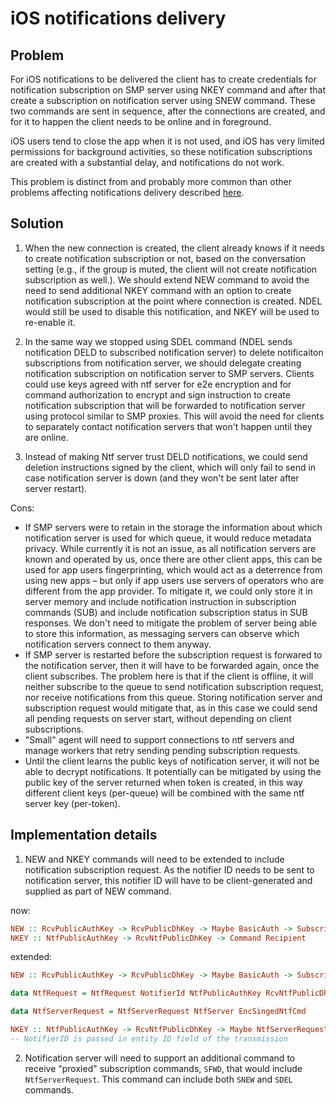 # iOS notifications delivery

## Problem

For iOS notifications to be delivered the client has to create credentials for notification subscription on SMP server using NKEY command and after that create a subscription on notification server using SNEW command. These two commands are sent in sequence, after the connections are created, and for it to happen the client needs to be online and in foreground.

iOS users tend to close the app when it is not used, and iOS has very limited permissions for background activities, so these notification subscriptions are created with a substantial delay, and notifications do not work.

This problem is distinct from and probably more common than other problems affecting notifications delivery described [here](./2024-07-06-ios-notifications.md).

## Solution

1. When the new connection is created, the client already knows if it needs to create notification subscription or not, based on the conversation setting (e.g., if the group is muted, the client will not create notification subscription as well.). We should extend NEW command to avoid the need to send additional NKEY command with an option to create notification subscription at the point where connection is created. NDEL would still be used to disable this notification, and NKEY will be used to re-enable it.

2. In the same way we stopped using SDEL command (NDEL sends notification DELD to subscribed notification server) to delete notificaiton subscriptions from notification server, we should delegate creating notification subscription on notification server to SMP servers. Clients could use keys agreed with ntf server for e2e encryption and for command authorization to encrypt and sign instruction to create notification subscription that will be forwarded to notification server using protocol similar to SMP proxies. This will avoid the need for clients to separately contact notification servers that won't happen until they are online.

3. Instead of making Ntf server trust DELD notifications, we could send deletion instructions signed by the client, which will only fail to send in case notification server is down (and they won't be sent later after server restart).

Cons:
- If SMP servers were to retain in the storage the information about which notification server is used for which queue, it would reduce metadata privacy. While currently it is not an issue, as all notification servers are known and operated by us, once there are other client apps, this can be used for app users fingerprinting, which would act as a deterrence from using new apps – but only if app users use servers of operators who are different from the app provider. To mitigate it, we could only store it in server memory and include notification instruction in subscription commands (SUB) and include notification subscription status in SUB responses. We don't need to mitigate the problem of server being able to store this information, as messaging servers can observe which notification servers connect to them anyway.
- If SMP server is restarted before the subscription request is forwared to the notification server, then it will have to be forwarded again, once the client subscribes. The problem here is that if the client is offline, it will neither subscribe to the queue to send notification subscription request, nor receive notifications from this queue. Storing notification server and subscription request would mitigate that, as in this case we could send all pending requests on server start, without depending on client subscriptions.
- "Small" agent will need to support connections to ntf servers and manage workers that retry sending pending subscription requests.
- Until the client learns the public keys of notification server, it will not be able to decrypt notifications. It potentially can be mitigated by using the public key of the server returned when token is created, in this way different client keys (per-queue) will be combined with the same ntf server key (per-token).

## Implementation details

1. NEW and NKEY commands will need to be extended to include notification subscription request. As the notifier ID needs to be sent to notification server, this notifier ID will have to be client-generated and supplied as part of NEW command.

now:

```haskell
NEW :: RcvPublicAuthKey -> RcvPublicDhKey -> Maybe BasicAuth -> SubscriptionMode -> SenderCanSecure -> Command Recipient
NKEY :: NtfPublicAuthKey -> RcvNtfPublicDhKey -> Command Recipient
```

extended:

```haskell
NEW :: RcvPublicAuthKey -> RcvPublicDhKey -> Maybe BasicAuth -> SubscriptionMode -> SenderCanSecure -> Maybe NtfRequest -> Command Recipient

data NtfRequest = NtfRequest NotifierId NtfPublicAuthKey RcvNtfPublicDhKey NtfServerRequest

data NtfServerRequest = NtfServerRequest NtfServer EncSingedNtfCmd

NKEY :: NtfPublicAuthKey -> RcvNtfPublicDhKey -> Maybe NtfServerRequest -> Command Recipient
-- NotifierID is passed in entity ID field of the transmission
```

2. Notification server will need to support an additional command to receive "proxied" subscription commands, `SFWD`, that would include `NtfServerRequest`. This command can include both `SNEW` and `SDEL` commands.

